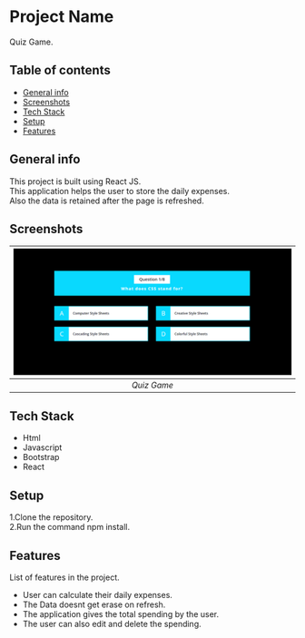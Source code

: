 # Project Name
Quiz Game.

## Table of contents
* [General info](#general-info)
* [Screenshots](#screenshots)
* [Tech Stack](#tech-stack)
* [Setup](#setup)
* [Features](#features)

## General info
This project is built using React JS.  
This application helps the user to store the daily expenses.  
Also the data is retained after the page is refreshed.

## Screenshots
 | ![Input Page](/output-images/quiz.png)|
|:--:| 
| *Quiz Game*|

## Tech Stack
* Html
* Javascript
* Bootstrap
* React

## Setup
1.Clone the repository.  
2.Run the command npm install.

## Features
List of features in the project.
* User can calculate their daily expenses.
* The Data doesnt get erase on refresh.
* The application gives the total spending by the user.
* The user can also edit and delete the spending.
